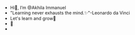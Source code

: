 - Hi👋, I’m @Akhila Immanuel
- "Learning never exhausts the mind.✨"-Leonardo da Vinci
- Let's learn and grow🌱
- 💞️
- 

<!---
AkhilaVasa/AkhilaVasa is a ✨ special ✨ repository because its `README.md` (this file) appears on your GitHub profile.
You can click the Preview link to take a look at your changes.
--->
